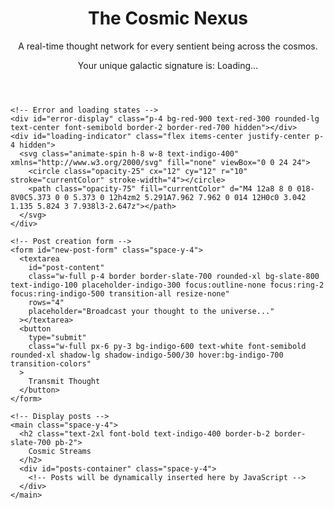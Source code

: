 <!DOCTYPE html>
<html lang="en">
<head>
  <meta charset="UTF-8">
  <meta name="viewport" content="width=device-width, initial-scale=1.0">
  <title>The Cosmic Nexus</title>
  <script src="https://cdn.tailwindcss.com"></script>
  <script type="module">
    import { initializeApp } from "https://www.gstatic.com/firebasejs/11.6.1/firebase-app.js";
    import { getAuth, signInWithCustomToken, signInAnonymously } from "https://www.gstatic.com/firebasejs/11.6.1/firebase-auth.js";
    import { getFirestore, collection, addDoc, onSnapshot, query, orderBy, serverTimestamp, getDocs, where, deleteDoc, doc } from "https://www.gstatic.com/firebasejs/11.6.1/firebase-firestore.js";

    // Global variables from the canvas environment
    const firebaseConfig = typeof __firebase_config !== 'undefined' ? JSON.parse(__firebase_config) : null;
    const initialAuthToken = typeof __initial_auth_token !== 'undefined' ? __initial_auth_token : null;
    const appId = typeof __app_id !== 'undefined' ? __app_id : 'default-app-id';

    let db;
    let auth;
    let userId;

    const cosmicEmojis = ['✨', '🌌', '🚀', '👽', '💫'];
    const postsContainer = document.getElementById('posts-container');
    const newPostForm = document.getElementById('new-post-form');
    const postContentInput = document.getElementById('post-content');
    const signatureDisplay = document.getElementById('signature-display');
    const loadingIndicator = document.getElementById('loading-indicator');
    const errorDisplay = document.getElementById('error-display');

    /**
     * Display an error message to the user.
     * @param {string} message - The error message to display.
     */
    function displayError(message) {
      errorDisplay.textContent = message;
      errorDisplay.classList.remove('hidden');
    }

    /**
     * Hide the error message.
     */
    function hideError() {
      errorDisplay.classList.add('hidden');
      errorDisplay.textContent = '';
    }

    /**
     * Show or hide the loading indicator.
     * @param {boolean} isLoading - True to show, false to hide.
     */
    function setLoading(isLoading) {
      if (isLoading) {
        loadingIndicator.classList.remove('hidden');
      } else {
        loadingIndicator.classList.add('hidden');
      }
    }

    /**
     * Handles the reaction to a post.
     * Toggles a user's reaction on or off.
     * @param {string} postId - The ID of the post.
     * @param {string} emoji - The emoji to react with.
     */
    async function handleReaction(postId, emoji) {
      if (!db || !userId) return;

      try {
        const reactionsCollectionPath = `artifacts/${appId}/public/data/posts/${postId}/reactions`;
        const q = query(collection(db, reactionsCollectionPath), where('userId', '==', userId), where('emoji', '==', emoji));
        const existingReaction = await getDocs(q);

        if (!existingReaction.empty) {
          const reactionDocRef = doc(db, reactionsCollectionPath, existingReaction.docs[0].id);
          await deleteDoc(reactionDocRef);
        } else {
          await addDoc(collection(db, reactionsCollectionPath), {
            emoji: emoji,
            userId: userId,
          });
        }
      } catch (e) {
        displayError('Failed to react. Please try again.');
        console.error('Firestore Reaction Error:', e);
      }
    }

    /**
     * Renders a single post element and its reactions.
     * @param {object} post - The post data.
     * @param {object} reactionsCount - The counts of each emoji reaction.
     * @param {string[]} userReactions - The emojis the current user has reacted with.
     * @returns {HTMLElement} The post element.
     */
    function createPostElement(post, reactionsCount, userReactions) {
      const postDiv = document.createElement('div');
      postDiv.className = "bg-slate-800 p-5 rounded-xl shadow-sm border border-slate-700";

      const postContent = document.createElement('p');
      postContent.className = "text-indigo-100 leading-relaxed whitespace-pre-wrap";
      postContent.textContent = post.content;

      const reactionContainer = document.createElement('div');
      reactionContainer.className = "mt-4 flex flex-wrap gap-2";

      cosmicEmojis.forEach(emoji => {
        const button = document.createElement('button');
        button.className = `text-lg p-2 rounded-full transition-all ${userReactions.includes(emoji) ? 'bg-indigo-500 shadow-md' : 'bg-slate-700 hover:bg-slate-600'}`;
        button.innerHTML = `${emoji}<span class="ml-1 text-xs text-slate-300">${reactionsCount[emoji] || 0}</span>`;
        button.onclick = () => handleReaction(post.id, emoji);
        reactionContainer.appendChild(button);
      });

      const footer = document.createElement('div');
      footer.className = "mt-3 text-xs text-slate-400 flex justify-between items-center";
      footer.innerHTML = `
        <span>Signature: <span class="font-mono">${post.userId}</span></span>
        <span>${post.timestamp ? new Date(post.timestamp.seconds * 1000).toLocaleString() : 'Just now'}</span>
      `;

      postDiv.appendChild(postContent);
      postDiv.appendChild(reactionContainer);
      postDiv.appendChild(footer);

      return postDiv;
    }

    /**
     * Initializes the Firebase app and sets up event listeners.
     */
    window.onload = async function() {
      try {
        if (!firebaseConfig) {
          throw new Error('Firebase config is missing.');
        }

        const app = initializeApp(firebaseConfig);
        db = getFirestore(app);
        auth = getAuth(app);

        // Authenticate the user
        if (initialAuthToken) {
          await signInWithCustomToken(auth, initialAuthToken);
        } else {
          await signInAnonymously(auth);
        }
        userId = auth.currentUser.uid;
        signatureDisplay.textContent = userId;
        setLoading(false);

        // Set up real-time listener for posts
        const postsCollectionPath = `artifacts/${appId}/public/data/posts`;
        const q = query(collection(db, postsCollectionPath), orderBy('timestamp', 'desc'));

        onSnapshot(q, (snapshot) => {
          postsContainer.innerHTML = '';
          if (snapshot.empty) {
            postsContainer.innerHTML = `<p class="text-center text-slate-500 p-4">
              No cosmic transmissions detected yet. Be the first to broadcast!
            </p>`;
            return;
          }
          
          snapshot.docs.forEach(postDoc => {
            const post = { id: postDoc.id, ...postDoc.data() };
            const reactionsCollectionPath = `${postsCollectionPath}/${post.id}/reactions`;
            
            // Set up a real-time listener for reactions of this specific post
            onSnapshot(collection(db, reactionsCollectionPath), (reactionSnapshot) => {
              const reactionsCount = {};
              const userReactions = [];
              reactionSnapshot.docs.forEach(reactionDoc => {
                const reactionData = reactionDoc.data();
                reactionsCount[reactionData.emoji] = (reactionsCount[reactionData.emoji] || 0) + 1;
                if (reactionData.userId === userId) {
                  userReactions.push(reactionData.emoji);
                }
              });

              // Check if the post element is already in the DOM and update it, otherwise create a new one
              const existingPostElement = document.querySelector(`[data-post-id="${post.id}"]`);
              if (existingPostElement) {
                const newPostElement = createPostElement(post, reactionsCount, userReactions);
                newPostElement.setAttribute('data-post-id', post.id);
                postsContainer.replaceChild(newPostElement, existingPostElement);
              } else {
                const newPostElement = createPostElement(post, reactionsCount, userReactions);
                newPostElement.setAttribute('data-post-id', post.id);
                postsContainer.appendChild(newPostElement);
              }

            }, (e) => {
              console.error('Firestore Reaction Listener Error:', e);
            });
          });
          hideError();
        }, (e) => {
          displayError('Failed to load posts in real-time. Check your network connection.');
          console.error('Firestore Main Listener Error:', e);
        });

        // Handle new post form submission
        newPostForm.addEventListener('submit', async (e) => {
          e.preventDefault();
          const content = postContentInput.value.trim();
          if (!content || !db || !userId) return;

          setLoading(true);
          try {
            const postsCollectionPath = `artifacts/${appId}/public/data/posts`;
            await addDoc(collection(db, postsCollectionPath), {
              content: content,
              timestamp: serverTimestamp(),
              userId: userId,
            });
            postContentInput.value = '';
          } catch (e) {
            displayError('Failed to post. Check your network or permissions.');
            console.error('Firestore Write Error:', e);
          } finally {
            setLoading(false);
          }
        });

      } catch (e) {
        displayError('Failed to initialize the app.');
        console.error('Initialization Error:', e);
      }
    };
  </script>
</head>
<body class="bg-slate-950 min-h-screen p-4 sm:p-8 flex flex-col items-center font-inter text-gray-200">
  <!-- Main container -->
  <div class="w-full max-w-2xl bg-slate-900 shadow-xl shadow-indigo-500/20 rounded-2xl p-6 sm:p-8 space-y-8 border border-slate-700">
    <!-- Header -->
    <header class="text-center">
      <h1 class="text-4xl sm:text-5xl font-extrabold text-indigo-400 tracking-tight mb-2">
        The Cosmic Nexus
      </h1>
      <p class="text-lg text-indigo-200">
        A real-time thought network for every sentient being across the cosmos.
      </p>
      <p class="text-sm mt-4 text-slate-400">
        Your unique galactic signature is: <span id="signature-display" class="text-xs break-all text-slate-400 font-mono select-all">Loading...</span>
      </p>
    </header>

    <!-- Error and loading states -->
    <div id="error-display" class="p-4 bg-red-900 text-red-300 rounded-lg text-center font-semibold border-2 border-red-700 hidden"></div>
    <div id="loading-indicator" class="flex items-center justify-center p-4 hidden">
      <svg class="animate-spin h-8 w-8 text-indigo-400" xmlns="http://www.w3.org/2000/svg" fill="none" viewBox="0 0 24 24">
        <circle class="opacity-25" cx="12" cy="12" r="10" stroke="currentColor" stroke-width="4"></circle>
        <path class="opacity-75" fill="currentColor" d="M4 12a8 8 0 018-8V0C5.373 0 0 5.373 0 12h4zm2 5.291A7.962 7.962 0 014 12H0c0 3.042 1.135 5.824 3 7.938l3-2.647z"></path>
      </svg>
    </div>

    <!-- Post creation form -->
    <form id="new-post-form" class="space-y-4">
      <textarea
        id="post-content"
        class="w-full p-4 border border-slate-700 rounded-xl bg-slate-800 text-indigo-100 placeholder-indigo-300 focus:outline-none focus:ring-2 focus:ring-indigo-500 transition-all resize-none"
        rows="4"
        placeholder="Broadcast your thought to the universe..."
      ></textarea>
      <button
        type="submit"
        class="w-full px-6 py-3 bg-indigo-600 text-white font-semibold rounded-xl shadow-lg shadow-indigo-500/30 hover:bg-indigo-700 transition-colors"
      >
        Transmit Thought
      </button>
    </form>

    <!-- Display posts -->
    <main class="space-y-4">
      <h2 class="text-2xl font-bold text-indigo-400 border-b-2 border-slate-700 pb-2">
        Cosmic Streams
      </h2>
      <div id="posts-container" class="space-y-4">
        <!-- Posts will be dynamically inserted here by JavaScript -->
      </div>
    </main>
  </div>
</body>
</html>
